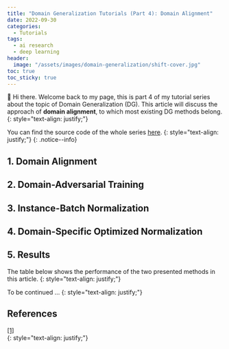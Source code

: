 ```yaml
---
title: "Domain Generalization Tutorials (Part 4): Domain Alignment"
date: 2022-09-30
categories: 
  - Tutorials
tags: 
  - ai research
  - deep learning
header: 
  image: "/assets/images/domain-generalization/shift-cover.jpg"
toc: true
toc_sticky: true
---
```


👋 Hi there. Welcome back to my page, this is part 4 of my tutorial series about the topic of Domain Generalization (DG). This article will discuss the approach of **domain alignment**, to which most existing DG methods belong. 
{: style="text-align: justify;"}

You can find the source code of the whole series [here](https://github.com/lhkhiem28/DGECG). 
{: style="text-align: justify;"}
{: .notice--info}

## 1. Domain Alignment

## 2. Domain-Adversarial Training

## 3. Instance-Batch Normalization

## 4. Domain-Specific Optimized Normalization

## 5. Results
The table below shows the performance of the two presented methods in this article. 
{: style="text-align: justify;"}

To be continued ...
{: style="text-align: justify;"}

## References
[[1] ]()<br>
{: style="text-align: justify;"}